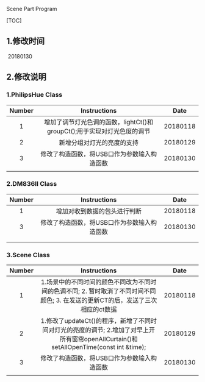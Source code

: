Scene Part Program

[TOC]

## 1.修改时间

​	20180130

## 2.修改说明

### 1.PhilipsHue Class

| Number |               Instructions               |   Date   |
| :----: | :--------------------------------------: | :------: |
|   1    | 增加了调节灯光色调的函数，lightCt()和groupCt();用于实现对灯光色度的调节 | 20180118 |
|   2    |              新增分组对灯光的亮度的支持               | 20180129 |
|   3    |         修改了构造函数，将USB口作为参数输入构造函数          | 20180130 |
|        |                                          |          |




### 2.DM836II Class

| Number |      Instructions       |   Date   |
| :----: | :---------------------: | :------: |
|   1    |     增加对收到数据的包头进行判断      | 20180118 |
|   3    | 修改了构造函数，将USB口作为参数输入构造函数 | 20180130 |
|        |                         |          |
|        |                         |          |



### 3.Scene Class

| Number |               Instructions               |   Date   |
| :----: | :--------------------------------------: | :------: |
|   1    | 1.场景中的不同时间的颜色不同改为不同时间的色调不同; 2. 暂时取消了不同时间不同颜色; 3. 在发送的更新CT的后，发送了三次相应的ct数据 | 20180118 |
|   2    | 1.修改了updateCt()的程序，新增了不同时间对灯光的亮度的调节; 2.增加了对早上开所有窗帘openAllCurtain()和setAllOpenTime(const int &time); | 20180129 |
|   3    |         修改了构造函数，将USB口作为参数输入构造函数          | 20180130 |
|        |                                          |          |

